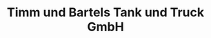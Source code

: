 ---
title: "Timm und Bartels Tank und Truck GmbH"
url: /hamburg/timm-und-bartels-tank-und-truck-gmbh/
shop: Allgemein
---